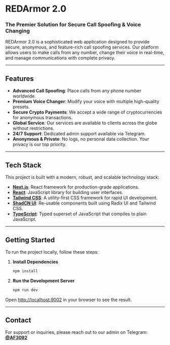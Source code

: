 
# REDArmor 2.0

### The Premier Solution for Secure Call Spoofing & Voice Changing

REDArmor 2.0 is a sophisticated web application designed to provide secure, anonymous, and feature-rich call spoofing services. Our platform allows users to make calls from any number, change their voice in real-time, and manage communications with complete privacy.

---

## Features

*   **Advanced Call Spoofing**: Place calls from any phone number worldwide.
*   **Premium Voice Changer**: Modify your voice with multiple high-quality presets.
*   **Secure Crypto Payments**: We accept a wide range of cryptocurrencies for anonymous transactions.
*   **Global Service**: Our services are available to clients across the globe without restrictions.
*   **24/7 Support**: Dedicated admin support available via Telegram.
*   **Anonymous & Private**: No logs, no personal data collection. Your privacy is our top priority.

---

## Tech Stack

This project is built with a modern, robust, and scalable technology stack:

*   **[Next.js](https://nextjs.org/)**: React framework for production-grade applications.
*   **[React](https://reactjs.org/)**: JavaScript library for building user interfaces.
*   **[Tailwind CSS](https://tailwindcss.com/)**: A utility-first CSS framework for rapid UI development.
*   **[ShadCN UI](https://ui.shadcn.com/)**: Re-usable components built using Radix UI and Tailwind CSS.
*   **[TypeScript](https://www.typescriptlang.org/)**: Typed superset of JavaScript that compiles to plain JavaScript.

---

## Getting Started

To run the project locally, follow these steps:

1.  **Install Dependencies**
    ```bash
    npm install
    ```

2.  **Run the Development Server**
    ```bash
    npm run dev
    ```

Open [http://localhost:9002](http://localhost:9002) in your browser to see the result.

---

## Contact

For support or inquiries, please reach out to our admin on Telegram: **[@AF3092](https://t.me/AF3092)**
